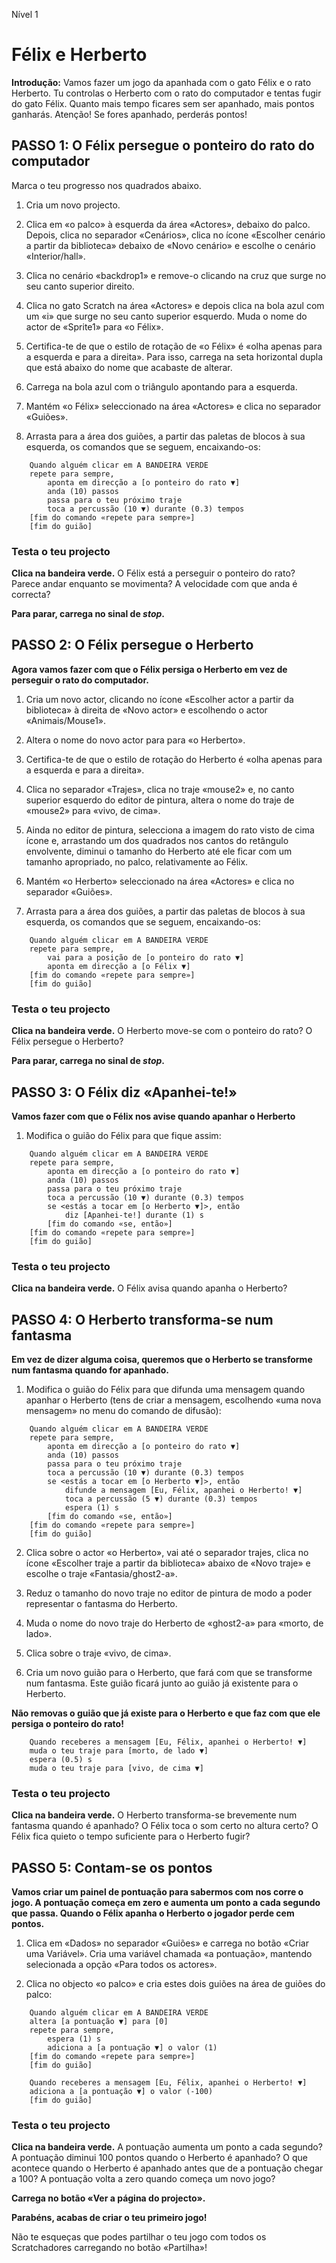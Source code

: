 Nível 1

# Félix e Herberto

__Introdução:__
Vamos fazer um jogo da apanhada com o gato Félix e o rato Herberto. 
Tu controlas o Herberto com o rato do computador e tentas fugir do gato Félix. 
Quanto mais tempo ficares sem ser apanhado, mais pontos ganharás. 
Atenção! Se fores apanhado, perderás pontos!

## PASSO 1: O Félix persegue o ponteiro do rato do computador
Marca o teu progresso nos quadrados abaixo.

1. Cria um novo projecto. 

2. Clica em «o palco» à esquerda da área «Actores», debaixo do palco. Depois,
clica no separador «Cenários», clica no ícone «Escolher cenário a partir da
biblioteca» debaixo de «Novo cenário» e escolhe o cenário «Interior/hall».

3. Clica no cenário «backdrop1» e remove-o clicando na cruz que surge no seu
canto superior direito.

4. Clica no gato Scratch na área «Actores» e depois clica na bola azul com um
«i» que surge no seu canto superior esquerdo. Muda o nome do actor de «Sprite1»
para «o Félix».

5. Certifica-te de que o estilo de rotação de «o Félix» é «olha apenas para a
esquerda e para a direita». Para isso, carrega na seta horizontal dupla que está
abaixo do nome que acabaste de alterar.

6. Carrega na bola azul com o triângulo apontando para a esquerda.

7. Mantém «o Félix» seleccionado na área «Actores» e clica no separador
«Guiões».

8. Arrasta para a área dos guiões, a partir das paletas de blocos à sua
esquerda, os comandos que se seguem, encaixando-os:

```scratch
	Quando alguém clicar em A BANDEIRA VERDE
	repete para sempre,
		aponta em direcção a [o ponteiro do rato ▼]
		anda (10) passos
		passa para o teu próximo traje
		toca a percussão (10 ▼) durante (0.3) tempos
	[fim do comando «repete para sempre»]
	[fim do guião]
```
		
### Testa o teu projecto

__Clica na bandeira verde.__ O Félix está a perseguir o ponteiro do rato? Parece
andar enquanto se movimenta? A velocidade com que anda é correcta?

__Para parar, carrega no sinal de _stop_.__

## PASSO 2: O Félix persegue o Herberto

__Agora vamos fazer com que o Félix persiga o Herberto em vez de perseguir o
rato do computador.__

1. Cria um novo actor, clicando no ícone «Escolher actor a partir da biblioteca»
à direita de «Novo actor» e escolhendo o actor «Animais/Mouse1».

2. Altera o nome do novo actor para para «o Herberto».

3. Certifica-te de que o estilo de rotação do Herberto é «olha apenas para a
esquerda e para a direita».

4. Clica no separador «Trajes», clica no traje «mouse2» e, no canto superior
esquerdo do editor de pintura, altera o nome do traje de «mouse2» para «vivo,
de cima».

5. Ainda no editor de pintura, selecciona a imagem do rato visto de cima ícone
e, arrastando um dos quadrados nos cantos do retângulo envolvente, diminui o
tamanho do Herberto até ele ficar com um tamanho apropriado, no palco,
relativamente ao Félix.

6. Mantém «o Herberto» seleccionado na área «Actores» e clica no separador
«Guiões».

7. Arrasta para a área dos guiões, a partir das paletas de blocos à sua
esquerda, os comandos que se seguem, encaixando-os:

```scratch
	Quando alguém clicar em A BANDEIRA VERDE
	repete para sempre,
		vai para a posição de [o ponteiro do rato ▼]
		aponta em direcção a [o Félix ▼]		
	[fim do comando «repete para sempre»]
	[fim do guião]
```

### Testa o teu projecto

__Clica na bandeira verde.__ O Herberto move-se com o ponteiro do rato? O Félix
persegue o Herberto?

__Para parar, carrega no sinal de _stop_.__

## PASSO 3: O Félix diz «Apanhei-te!»

__Vamos fazer com que o Félix nos avise quando apanhar o Herberto__

1. Modifica o guião do Félix para que fique assim:

```scratch
	Quando alguém clicar em A BANDEIRA VERDE
	repete para sempre,
		aponta em direcção a [o ponteiro do rato ▼]
		anda (10) passos
		passa para o teu próximo traje
		toca a percussão (10 ▼) durante (0.3) tempos
		se <estás a tocar em [o Herberto ▼]>, então
			diz [Apanhei-te!] durante (1) s
		[fim do comando «se, então»]
	[fim do comando «repete para sempre»]
	[fim do guião]
```

### Testa o teu projecto

__Clica na bandeira verde.__ O Félix avisa quando apanha o Herberto?

## PASSO 4: O Herberto transforma-se num fantasma

__Em vez de dizer alguma coisa, queremos que o Herberto se transforme num
fantasma quando for apanhado.__

1. Modifica o guião do Félix para que difunda uma mensagem quando apanhar o
Herberto (tens de criar a mensagem, escolhendo «uma nova mensagem» no menu do
comando de difusão):

```scratch
	Quando alguém clicar em A BANDEIRA VERDE
	repete para sempre,
		aponta em direcção a [o ponteiro do rato ▼]
		anda (10) passos
		passa para o teu próximo traje
		toca a percussão (10 ▼) durante (0.3) tempos
		se <estás a tocar em [o Herberto ▼]>, então
			difunde a mensagem [Eu, Félix, apanhei o Herberto! ▼]
			toca a percussão (5 ▼) durante (0.3) tempos
			espera (1) s
		[fim do comando «se, então»]
	[fim do comando «repete para sempre»]
	[fim do guião]
```

2. Clica sobre o actor «o Herberto», vai até o separador trajes, clica no
ícone «Escolher traje a partir da biblioteca» abaixo de «Novo traje» e
escolhe o traje «Fantasia/ghost2-a».

3. Reduz o tamanho do novo traje no editor de pintura de modo a poder
representar o fantasma do Herberto.

4. Muda o nome do novo traje do Herberto de «ghost2-a» para «morto, de
lado».

5. Clica sobre o traje «vivo, de cima».

6. Cria um novo guião para o Herberto, que fará com que se transforme num
fantasma. Este guião ficará junto ao guião já existente para o Herberto.

__Não removas o guião que já existe para o Herberto e que faz com que ele
persiga o ponteiro do rato!__

```scratch
	Quando receberes a mensagem [Eu, Félix, apanhei o Herberto! ▼]
	muda o teu traje para [morto, de lado ▼]
	espera (0.5) s
	muda o teu traje para [vivo, de cima ▼]	
```	
	
### Testa o teu projecto

__Clica na bandeira verde.__ O Herberto transforma-se brevemente num fantasma
quando é apanhado? O Félix toca o som certo no altura certo? O Félix fica quieto
o tempo suficiente para o Herberto fugir?

## PASSO 5: Contam-se os pontos

__Vamos criar um painel de pontuação para sabermos com nos corre o jogo. A
pontuação começa em zero e aumenta um ponto a cada segundo que passa.  Quando o
Félix apanha o Herberto o jogador perde cem pontos.__

1. Clica em «Dados» no separador «Guiões» e carrega no botão «Criar uma
Variável». Cria uma variável chamada «a pontuação», mantendo selecionada a opção
«Para todos os actores».

2. Clica no objecto «o palco» e cria estes dois guiões na área de guiões do
palco:

```scratch
	Quando alguém clicar em A BANDEIRA VERDE
	altera [a pontuação ▼] para [0]
	repete para sempre,
		espera (1) s
		adiciona a [a pontuação ▼] o valor (1)
	[fim do comando «repete para sempre»]
	[fim do guião]
```

```scratch
	Quando receberes a mensagem [Eu, Félix, apanhei o Herberto! ▼]
	adiciona a [a pontuação ▼] o valor (-100)
	[fim do guião]
```	

### Testa o teu projecto

__Clica na bandeira verde.__ A pontuação aumenta um ponto a cada segundo? A
pontuação diminui 100 pontos quando o Herberto é apanhado? O que acontece quando
o Herberto é apanhado antes que de a pontuação chegar a 100? A pontuação volta a
zero quando começa um novo jogo?

__Carrega no botão «Ver a página do projecto».__

__Parabéns, acabas de criar o teu primeiro jogo!__

Não te esqueças que podes partilhar o teu jogo com todos os Scratchadores
carregando no botão «Partilha»!
